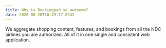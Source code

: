 ```yaml
---
title: Why is Bookingpad so awesome?
date: 2020-08-20T16:49:17.894Z
---
```

We aggregate shopping content, features, and bookings from all the NDC airlines you are authorized. All of it in one single and consistent web application.
